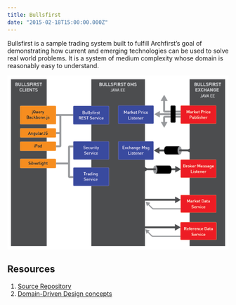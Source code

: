 ```yaml
---
title: Bullsfirst
date: "2015-02-18T15:00:00.000Z"
---
```


Bullsfirst is a sample trading system built to fulfill Archfirst’s goal of demonstrating how current and emerging technologies can be used to solve real world problems. It is a system of medium complexity whose domain is reasonably easy to understand.

![Bullsfirst Platform](./bf-platform.png)

## Resources

1. [Source Repository](https://github.com/archfirst/bullsfirst-server-java)
2. [Domain-Driven Design concepts](../domain-driven-design/)
